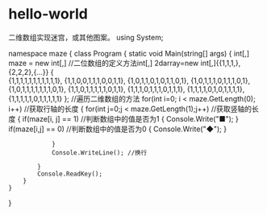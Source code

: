 # hello-world
二维数组实现迷宫，或其他图案。
using System;

namespace maze
{
    class Program
    {
        static void Main(string[] args)
        {
            int[,] maze = new int[,]   //二位数组的定义方法int[,] 2darray=new int[,]{{1,1,1,},{2,2,2},{...}}
            {   
                {1,1,1,1,1,1,1,1,1,1,1},
                {1,1,0,0,1,1,1,0,0,1,1},
                {1,0,1,1,0,1,0,1,1,0,1},
                {1,0,1,1,1,0,1,1,1,0,1},
                {1,0,1,1,1,1,1,1,1,0,1},
                {1,1,0,1,1,1,1,1,0,1,1},
                {1,1,1,0,1,1,1,0,1,1,1},
                {1,1,1,1,0,1,0,1,1,1,1},
                {1,1,1,1,1,0,1,1,1,1,1}
            };
              //遍历二维数组的方法
            for(int i=0; i < maze.GetLength(0); i++)  //获取行轴的长度
            {
                for(int j=0;j < maze.GetLength(1);j++) //获取竖轴的长度
                {
                    if(maze[i, j] == 1)   //判断数组中的值是否为1
                    {
                        Console.Write("■");
                    }
                    if(maze[i,j] == 0)  //判断数组中的值是否为0
                    {
                        Console.Write("◆");
                    }
                    
                }
                Console.WriteLine(); //换行

            }
            Console.ReadKey();
        }
    }
}

